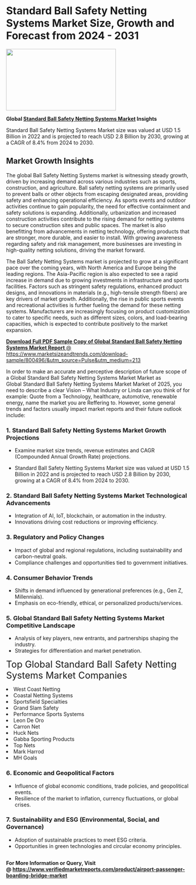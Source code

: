 <H1>Standard Ball Safety Netting Systems Market Size, Growth and Forecast from 2024 - 2031</H1><img class="aligncenter size-medium wp-image-584254" src="https://thirdeyenews.in/wp-content/uploads/2024/09/Global-Market-Research-300x168.jpeg" alt="" width="300" height="168" /><p><strong>Global&nbsp;<a href="https://www.marketsizeandtrends.com/download-sample/800496/&amp;utm_source=Pulse&amp;utm_medium=213">Standard Ball Safety Netting Systems Market</a> Insights</strong></p><p>Standard Ball Safety Netting Systems Market size was valued at USD 1.5 Billion in 2022 and is projected to reach USD 2.8 Billion by 2030, growing at a CAGR of 8.4% from 2024 to 2030.</p><p><h2>Market Growth Insights</h2> <p>The global Ball Safety Netting Systems market is witnessing steady growth, driven by increasing demand across various industries such as sports, construction, and agriculture. Ball safety netting systems are primarily used to prevent balls or other objects from escaping designated areas, providing safety and enhancing operational efficiency. As sports events and outdoor activities continue to gain popularity, the need for effective containment and safety solutions is expanding. Additionally, urbanization and increased construction activities contribute to the rising demand for netting systems to secure construction sites and public spaces. The market is also benefitting from advancements in netting technology, offering products that are stronger, more durable, and easier to install. With growing awareness regarding safety and risk management, more businesses are investing in high-quality netting solutions, driving the market forward.</p> <p><a href="#"></a></p> <p>The Ball Safety Netting Systems market is projected to grow at a significant pace over the coming years, with North America and Europe being the leading regions. The Asia-Pacific region is also expected to see a rapid increase in demand due to growing investments in infrastructure and sports facilities. Factors such as stringent safety regulations, enhanced product designs, and innovations in materials (e.g., high-tensile strength fibers) are key drivers of market growth. Additionally, the rise in public sports events and recreational activities is further fueling the demand for these netting systems. Manufacturers are increasingly focusing on product customization to cater to specific needs, such as different sizes, colors, and load-bearing capacities, which is expected to contribute positively to the market expansion. <p><a href="#"></p><p><span class=""><strong>Download Full PDF Sample Copy of Global Standard Ball Safety Netting Systems Market Report</strong> @ <a href="https://www.marketsizeandtrends.com/download-sample/800496/&amp;utm_source=Pulse&amp;utm_medium=213" target="_blank">https://www.marketsizeandtrends.com/download-sample/800496/&amp;utm_source=Pulse&amp;utm_medium=213</a></span></p><p>In order to make an accurate and perceptive description of future scope of a Global&nbsp;Standard Ball Safety Netting Systems Market Market as Global&nbsp;Standard Ball Safety Netting Systems Market Market of 2025, you need to describe a clear Vision &ndash; What Industry or Linda can you think of for example: Quote from a Technology, healthcare, automotive, renewable energy, name the market you are Reffering to. However, some general trends and factors usually impact market reports and their future outlook include:</p><h3>1.&nbsp;<strong>Standard Ball Safety Netting Systems Market Growth Projections</strong></h3><ul><li>Examine market size trends, revenue estimates and CAGR (Compounded Annual Growth Rate) projections.</li><li><p>Standard Ball Safety Netting Systems Market size was valued at USD 1.5 Billion in 2022 and is projected to reach USD 2.8 Billion by 2030, growing at a CAGR of 8.4% from 2024 to 2030.</p></li></ul><h3>2.&nbsp;<strong>Standard Ball Safety Netting Systems Market Technological Advancements</strong></h3><ul><li>Integration of AI, IoT, blockchain, or automation in the industry.</li><li>Innovations driving cost reductions or improving efficiency.</li></ul><h3>3.&nbsp;<strong>Regulatory and Policy Changes</strong></h3><ul><li>Impact of global and regional regulations, including sustainability and carbon-neutral goals.</li><li>Compliance challenges and opportunities tied to government initiatives.</li></ul><h3>4.&nbsp;<strong>Consumer Behavior Trends</strong></h3><ul><li>Shifts in demand influenced by generational preferences (e.g., Gen Z, Millennials).</li><li>Emphasis on eco-friendly, ethical, or personalized products/services.</li></ul><h3>5.&nbsp;<strong>Global Standard Ball Safety Netting Systems Market Competitive Landscape</strong></h3><ul><li>Analysis of key players, new entrants, and partnerships shaping the industry.</li><li>Strategies for differentiation and market penetration.</li></ul><p data-pm-slice="1 1 []"><span style="color: inherit; font-family: inherit; font-size: 25px;">Top Global Standard Ball Safety Netting Systems Market Companies</span></p><div class="" data-test-id=""><p><li>West Coast Netting</li><li> Coastal Netting Systems</li><li> Sportsfield Specialties</li><li> Grand Slam Safety</li><li> Performance Sports Systems</li><li> Leon De Oro</li><li> Carron Net</li><li> Huck Nets</li><li> Gabba Sporting Products</li><li> Top Nets</li><li> Mark Harrod</li><li> MH Goals</li></p></div><h3>6.&nbsp;<strong>Economic and Geopolitical Factors</strong></h3><ul><li>Influence of global economic conditions, trade policies, and geopolitical events.</li><li>Resilience of the market to inflation, currency fluctuations, or global crises.</li></ul><h3>7.&nbsp;<strong>Sustainability and ESG (Environmental, Social, and Governance)</strong></h3><ul><li>Adoption of sustainable practices to meet ESG criteria.</li><li>Opportunities in green technologies and circular economy principles.</li></ul><h2><strong style="font-size: 14px;">For More Information or Query, Visit @&nbsp;</strong><a style="background-color: #ffffff; font-size: 14px;" href="https://www.marketsizeandtrends.com/report/standard-ball-safety-netting-systems-market/" target="_blank">https://www.verifiedmarketreports.com/product/airport-passenger-boarding-bridge-market</a></h2>
